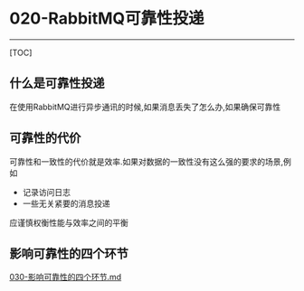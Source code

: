 # 020-RabbitMQ可靠性投递

---

[TOC]

## 什么是可靠性投递

在使用RabbitMQ进行异步通讯的时候,如果消息丢失了怎么办,如果确保可靠性

## 可靠性的代价

可靠性和一致性的代价就是效率.如果对数据的一致性没有这么强的要求的场景,例如

- 记录访问日志
- 一些无关紧要的消息投递

应谨慎权衡性能与效率之间的平衡

## 影响可靠性的四个环节

 [030-影响可靠性的四个环节.md](030-影响可靠性的四个环节.md) 

